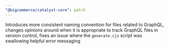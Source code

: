 ```yaml
---
"@bigcommerce/catalyst-core": patch
---
```


Introduces more consistent naming convention for files related to GraphQL, changes opinions around when it is appropriate to track GraphQL files in version control, fixes an issue where the `generate.cjs` script was swallowing helpful error messaging
